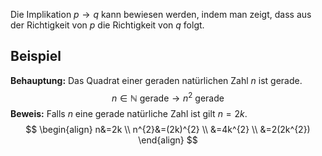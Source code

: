 Die Implikation $p\to q$ kann bewiesen werden, indem man zeigt, dass aus der Richtigkeit von $p$ die Richtigkeit von $q$ folgt.

## Beispiel
**Behauptung:** Das Quadrat einer geraden natürlichen Zahl $n$ ist gerade.
$$
n \in\mathbb{N} \text{ gerade} \to n^{2}\text{ gerade}
$$
**Beweis:**
Falls $n$ eine gerade natürliche Zahl ist gilt $n=2k$.
$$
\begin{align}
n&=2k \\
n^{2}&=(2k)^{2} \\
&=4k^{2} \\
&=2(2k^{2})
\end{align}
$$
